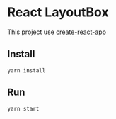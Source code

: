 # React LayoutBox

This project use [create-react-app](https://github.com/facebookincubator/create-react-app)

## Install

`yarn install`

## Run

`yarn start`